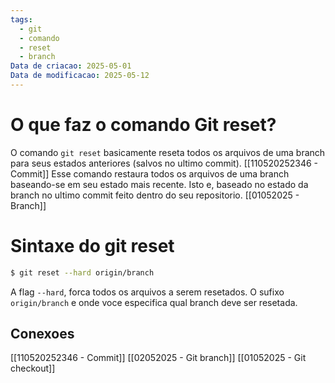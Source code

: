 ```yaml
---
tags:
  - git
  - comando
  - reset
  - branch
Data de criacao: 2025-05-01
Data de modificacao: 2025-05-12
---
```

# O que faz o comando Git reset?
O comando `git reset` basicamente reseta todos os arquivos de uma branch para seus estados anteriores (salvos no ultimo commit). [[110520252346 - Commit]]
Esse comando restaura todos os arquivos de uma branch baseando-se em seu estado mais recente. Isto e, baseado no estado da branch no ultimo commit feito dentro do seu repositorio. [[01052025 - Branch]]

# Sintaxe do git reset
```bash
$ git reset --hard origin/branch
```

A flag `--hard`, forca todos os arquivos a serem resetados.
O sufixo `origin/branch` e onde voce especifica qual branch deve ser resetada.

## Conexoes
[[110520252346 - Commit]]
[[02052025 - Git branch]]
[[01052025 - Git checkout]]